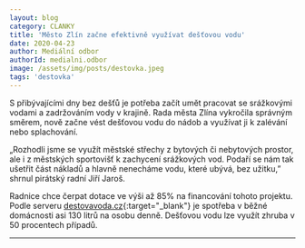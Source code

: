 ```yaml
---
layout: blog
category: CLANKY
title: 'Město Zlín začne efektivně využívat dešťovou vodu'
date: 2020-04-23
author: Mediální odbor
authorId: medialni.odbor
image: /assets/img/posts/destovka.jpeg
tags: 'destovka'
---
```


S přibývajícími dny bez dešťů je potřeba začít umět pracovat se srážkovými vodami a zadržováním vody v krajině. Rada města Zlína vykročila správným směrem, nově začne vést dešťovou vodu do nádob a využívat ji k zalévání nebo splachování.

„Rozhodli jsme se využít městské střechy z bytových či nebytových prostor, ale i z městských sportovišť k zachycení srážkových vod. Podaří se nám tak ušetřit část nákladů a hlavně nenecháme vodu, které ubývá, bez užitku,” shrnul pirátský radní Jiří Jaroš.

Radnice chce čerpat dotace ve výši až 85% na financování tohoto projektu. Podle serveru [destovavoda.cz](www.destovavoda.cz){:target="_blank"} je spotřeba v běžné domácnosti asi 130 litrů na osobu denně. Dešťovou vodu lze využít zhruba v 50 procentech případů.
- - -

